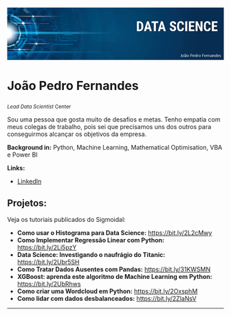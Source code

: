<p align="center">
  <img src="banner-joao pedro.png" >
</p>

# João Pedro Fernandes
<sub>*Lead Data Scientist* Center</sub>

Sou uma pessoa que gosta muito de desafios e metas. Tenho empatia com meus colegas de
trabalho, pois sei que precisamos uns dos outros para conseguirmos alcançar os objetivos da
empresa.

**Background in:** Python, Machine Learning, Mathematical Optimisation, VBA e Power BI

**Links:**
* [LinkedIn](https://www.linkedin.com/in/joao-pedro-fernandes-95a125180/)


## Projetos:
Veja os tutoriais publicados do Sigmoidal:

* **Como usar o Histograma para Data Science:** https://bit.ly/2L2cMwy
* **Como Implementar Regressão Linear com Python:** https://bit.ly/2Li5pzY
* **Data Science: Investigando o naufrágio do Titanic:** https://bit.ly/2Ubr5SH
* **Como Tratar Dados Ausentes com Pandas:** https://bit.ly/31KWSMN
* **XGBoost: aprenda este algoritmo de Machine Learning em Python:** https://bit.ly/2UbRhws
* **Como criar uma Wordcloud em Python:** https://bit.ly/2OxsphM
* **Como lidar com dados desbalanceados:** https://bit.ly/2ZlaNsV

---

